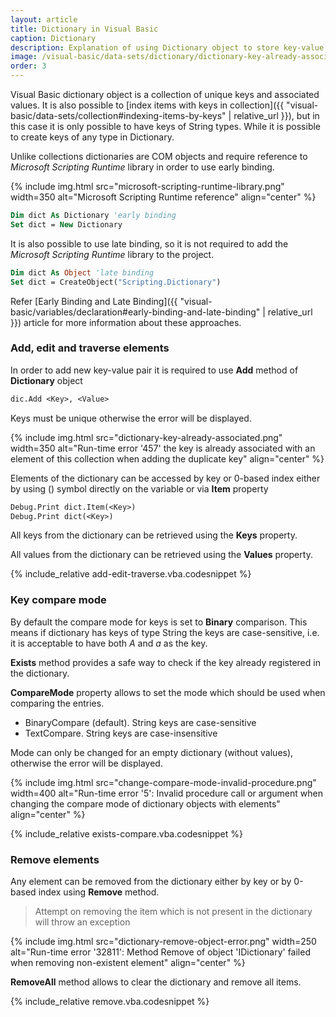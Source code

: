 ```yaml
---
layout: article
title: Dictionary in Visual Basic
caption: Dictionary
description: Explanation of using Dictionary object to store key-value pairs in Visual Basic
image: /visual-basic/data-sets/dictionary/dictionary-key-already-associated.png
order: 3
---
```

Visual Basic dictionary object is a collection of unique keys and associated values. It is also possible to
[index items with keys in collection]({{ "visual-basic/data-sets/collection#indexing-items-by-keys" | relative_url }}), but in this case it is only possible to have keys of String types. While it is possible to create keys of any type in Dictionary.

Unlike collections dictionaries are COM objects and require reference to *Microsoft Scripting Runtime* library in order to use early binding.

{% include img.html src="microsoft-scripting-runtime-library.png" width=350 alt="Microsoft Scripting Runtime reference" align="center" %}

~~~ vb
Dim dict As Dictionary 'early binding
Set dict = New Dictionary
~~~

It is also possible to use late binding, so it is not required to add the *Microsoft Scripting Runtime* library to the project.

~~~ vb
Dim dict As Object 'late binding
Set dict = CreateObject("Scripting.Dictionary")
~~~

Refer [Early Binding and Late Binding]({{ "visual-basic/variables/declaration#early-binding-and-late-binding" | relative_url }}) article for more information about these approaches.

### Add, edit and traverse elements

In order to add new key-value pair it is required to use **Add** method of **Dictionary** object

~~~ vb
dic.Add <Key>, <Value>
~~~

Keys must be unique otherwise the error will be displayed.

{% include img.html src="dictionary-key-already-associated.png" width=350 alt="Run-time error '457' the key is already associated with an element of this collection when adding the duplicate key" align="center" %}

Elements of the dictionary can be accessed by key or 0-based index either by using () symbol directly on the variable or via **Item** property

~~~ vb
Debug.Print dict.Item(<Key>)
Debug.Print dict(<Key>)
~~~

All keys from the dictionary can be retrieved using the **Keys** property.

All values from the dictionary can be retrieved using the **Values** property.

{% include_relative add-edit-traverse.vba.codesnippet %}

### Key compare mode

By default the compare mode for keys is set to **Binary** comparison. This means if dictionary has keys of type String the keys are case-sensitive, i.e. it is acceptable to have both *A* and *a* as the key.

**Exists** method provides a safe way to check if the key already registered in the dictionary.

**CompareMode** property allows to set the mode which should be used when comparing the entries.

* BinaryCompare (default). String keys are case-sensitive
* TextCompare. String keys are case-insensitive

Mode can only be changed for an empty dictionary (without values), otherwise the error will be displayed.

{% include img.html src="change-compare-mode-invalid-procedure.png" width=400 alt="Run-time error '5': Invalid procedure call or argument when changing the compare mode of dictionary objects with elements" align="center" %}

{% include_relative exists-compare.vba.codesnippet %}

### Remove elements

Any element can be removed from the dictionary either by key or by 0-based index using **Remove** method.

>Attempt on removing the item which is not present in the dictionary will throw an exception

{% include img.html src="dictionary-remove-object-error.png" width=250 alt="Run-time error '32811': Method Remove of object 'IDictionary' failed when removing non-existent element" align="center" %}

**RemoveAll** method allows to clear the dictionary and remove all items.

{% include_relative remove.vba.codesnippet %}
